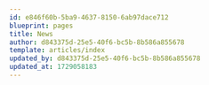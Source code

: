 ```yaml
---
id: e846f60b-5ba9-4637-8150-6ab97dace712
blueprint: pages
title: News
author: d843375d-25e5-40f6-bc5b-8b586a855678
template: articles/index
updated_by: d843375d-25e5-40f6-bc5b-8b586a855678
updated_at: 1729058183
---
```

